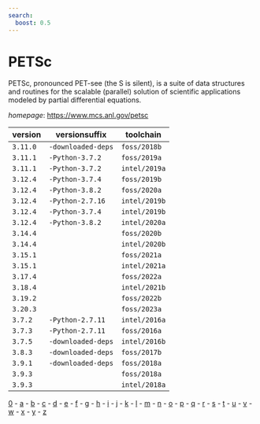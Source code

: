 ```yaml
---
search:
  boost: 0.5
---
```

# PETSc

PETSc, pronounced PET-see (the S is silent), is a suite of data structures and routines for the  scalable (parallel) solution of scientific applications modeled by partial differential equations.

*homepage*: <https://www.mcs.anl.gov/petsc>

version | versionsuffix | toolchain
--------|---------------|----------
``3.11.0`` | ``-downloaded-deps`` | ``foss/2018b``
``3.11.1`` | ``-Python-3.7.2`` | ``foss/2019a``
``3.11.1`` | ``-Python-3.7.2`` | ``intel/2019a``
``3.12.4`` | ``-Python-3.7.4`` | ``foss/2019b``
``3.12.4`` | ``-Python-3.8.2`` | ``foss/2020a``
``3.12.4`` | ``-Python-2.7.16`` | ``intel/2019b``
``3.12.4`` | ``-Python-3.7.4`` | ``intel/2019b``
``3.12.4`` | ``-Python-3.8.2`` | ``intel/2020a``
``3.14.4`` |  | ``foss/2020b``
``3.14.4`` |  | ``intel/2020b``
``3.15.1`` |  | ``foss/2021a``
``3.15.1`` |  | ``intel/2021a``
``3.17.4`` |  | ``foss/2022a``
``3.18.4`` |  | ``intel/2021b``
``3.19.2`` |  | ``foss/2022b``
``3.20.3`` |  | ``foss/2023a``
``3.7.2`` | ``-Python-2.7.11`` | ``intel/2016a``
``3.7.3`` | ``-Python-2.7.11`` | ``foss/2016a``
``3.7.5`` | ``-downloaded-deps`` | ``intel/2016b``
``3.8.3`` | ``-downloaded-deps`` | ``foss/2017b``
``3.9.1`` | ``-downloaded-deps`` | ``foss/2018a``
``3.9.3`` |  | ``foss/2018a``
``3.9.3`` |  | ``intel/2018a``

[0](../0/index.md) - [a](../a/index.md) - [b](../b/index.md) - [c](../c/index.md) - [d](../d/index.md) - [e](../e/index.md) - [f](../f/index.md) - [g](../g/index.md) - [h](../h/index.md) - [i](../i/index.md) - [j](../j/index.md) - [k](../k/index.md) - [l](../l/index.md) - [m](../m/index.md) - [n](../n/index.md) - [o](../o/index.md) - [p](../p/index.md) - [q](../q/index.md) - [r](../r/index.md) - [s](../s/index.md) - [t](../t/index.md) - [u](../u/index.md) - [v](../v/index.md) - [w](../w/index.md) - [x](../x/index.md) - [y](../y/index.md) - [z](../z/index.md)

